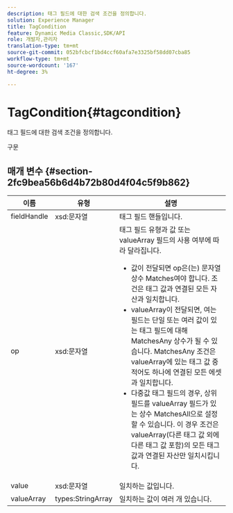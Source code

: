 ```yaml
---
description: 태그 필드에 대한 검색 조건을 정의합니다.
solution: Experience Manager
title: TagCondition
feature: Dynamic Media Classic,SDK/API
role: 개발자,관리자
translation-type: tm+mt
source-git-commit: 052bfcbcf1bd4ccf60afa7e3325bf58dd07cba85
workflow-type: tm+mt
source-wordcount: '167'
ht-degree: 3%

---
```



# TagCondition{#tagcondition}

태그 필드에 대한 검색 조건을 정의합니다.

구문

## 매개 변수 {#section-2fc9bea56b6d4b72b80d4f04c5f9b862}

<table id="table_04100BB8ABD84EF68B0A7CE3AD946414"> 
 <thead> 
  <tr> 
   <th colname="col1" class="entry"> 이름 </th> 
   <th colname="col2" class="entry"> 유형 </th> 
   <th colname="col3" class="entry"> 설명 </th> 
  </tr> 
 </thead>
 <tbody> 
  <tr> 
   <td colname="col1"> <span class="codeph"> <span class="varname"> fieldHandle</span> </span> </td> 
   <td colname="col2"> <span class="codeph"> xsd:문자열</span> </td> 
   <td colname="col3"> 태그 필드 핸들입니다. </td> 
  </tr> 
  <tr> 
   <td colname="col1"> <span class="codeph"> <span class="varname"> op</span> </span> </td> 
   <td colname="col2"> <span class="codeph"> xsd:문자열</span> </td> 
   <td colname="col3">태그 필드 유형과 값 또는 valueArray 필드의 사용 여부에 따라 달라집니다. 
    <ul id="ul_CC0926425B094B3BB7D70CB392DBDABD">
     <li id="li_09AB923A9A8D4A71917CF59C150E4EF5"><span class="codeph"> 값</span>이 전달되면 <span class="codeph"> op</span>은(는) 문자열 상수 Matches여야 합니다. 조건은 태그 값과 연결된 모든 자산과 일치합니다. </li>
     <li id="li_70F18494AB6C454EB611F51F16C19FAD"><span class="codeph"> valueArray</span>이 전달되면, 여는 필드는 단일 또는 여러 값이 있는 태그 필드에 대해 <span class="codeph"> MatchesAny</span> 상수가 될 수 있습니다. <span class="codeph"> MatchesAny</span> 조건은 <span class="codeph"> valueArray</span>에 있는 태그 값 중 적어도 하나에 연결된 모든 에셋과 일치합니다. </li>
     <li id="li_0B25542D7E964B26B15591C45D5C66D0">다중값 태그 필드의 경우, 상위 필드를 <span class="codeph"> valueArray</span> 필드가 있는 상수 <span class="codeph"> MatchesAll</span>으로 설정할 수 있습니다. 이 경우 조건은 <span class="codeph"> valueArray</span>(다른 태그 값 외에 다른 태그 값 포함)의 모든 태그 값과 연결된 자산만 일치시킵니다. </li>
    </ul></td> 
  </tr> 
  <tr> 
   <td colname="col1"> <span class="codeph"> <span class="varname"> value</span> </span> </td> 
   <td colname="col2"> <span class="codeph"> xsd:문자열</span> </td> 
   <td colname="col3"> 일치하는 값입니다. </td> 
  </tr> 
  <tr> 
   <td colname="col1"> <span class="codeph"> <span class="varname"> valueArray</span> </span> </td> 
   <td colname="col2"> <span class="codeph"> types:StringArray</span> </td> 
   <td colname="col3"> 일치하는 값이 여러 개 있습니다. </td> 
  </tr> 
 </tbody> 
</table>

